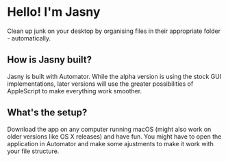# Hello! I'm Jasny
Clean up junk on your desktop by organising files in their appropriate folder - automatically.

## How is Jasny built?
Jasny is built with Automator. While the alpha version is using the stock GUI implementations, later versions will use the greater possibilities of AppleScript to make everything work smoother.

## What's the setup?
Download the app on any computer running macOS (might also work on older versions like OS X releases) and have fun. You might have to open the application in Automator and make some ajustments to make it work with your file structure.
